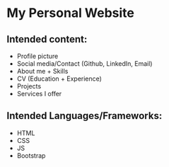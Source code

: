# My Personal Website

## Intended content:
* Profile picture
* Social media/Contact (Github, LinkedIn, Email)
* About me + Skills
* CV (Education + Experience)
* Projects
* Services I offer

## Intended Languages/Frameworks:
* HTML
* CSS
* JS
* Bootstrap